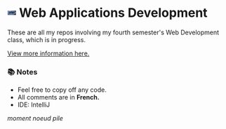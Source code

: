 <h1> <a href="https://www.php.net" target="_blank" rel="noreferrer"> <img src="https://raw.githubusercontent.com/devicons/devicon/master/icons/php/php-original.svg" alt="php" width="20" height="20"/></a> Web Applications Development
</h1>

These are all my repos involving my fourth semester's Web Development class, which is in progress. 

[View more information here.](https://github.com/drkhapp-school/prog)

<h3>📚 Notes</h3>

- Feel free to copy off any code.
- All comments are in **French.**
- IDE: IntelliJ

*moment noeud pile*
